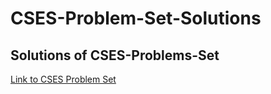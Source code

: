 # CSES-Problem-Set-Solutions
## Solutions of CSES-Problems-Set
<a href="https://cses.fi/problemset/list/">Link to CSES Problem Set</a>
